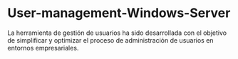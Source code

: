 # User-management-Windows-Server
La herramienta de gestión de usuarios ha sido desarrollada con el objetivo de simplificar y optimizar el proceso de administración de usuarios en entornos empresariales. 
